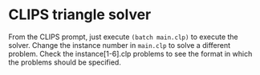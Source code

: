 # CLIPS triangle solver

From the CLIPS prompt, just execute `(batch main.clp)` to execute the solver.
Change the instance number in `main.clp` to solve a different problem. Check
the instance[1-6].clp problems to see the format in which the problems should
be specified.

